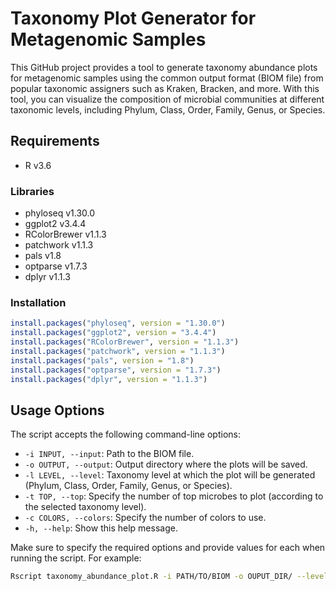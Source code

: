 # Taxonomy Plot Generator for Metagenomic Samples
This GitHub project provides a tool to generate taxonomy abundance plots for metagenomic samples using the common output format (BIOM file) from popular taxonomic assigners such as Kraken, Bracken, and more. With this tool, you can visualize the composition of microbial communities at different taxonomic levels, including Phylum, Class, Order, Family, Genus, or Species.

## Requirements
- R v3.6

### Libraries
- phyloseq v1.30.0
- ggplot2 v3.4.4
- RColorBrewer v1.1.3
- patchwork v1.1.3
- pals v1.8
- optparse v1.7.3
- dplyr v1.1.3

### Installation
```R
install.packages("phyloseq", version = "1.30.0")
install.packages("ggplot2", version = "3.4.4")
install.packages("RColorBrewer", version = "1.1.3")
install.packages("patchwork", version = "1.1.3")
install.packages("pals", version = "1.8")
install.packages("optparse", version = "1.7.3")
install.packages("dplyr", version = "1.1.3")
```


## Usage Options

The script accepts the following command-line options:

- `-i INPUT, --input`: Path to the BIOM file.
- `-o OUTPUT, --output`: Output directory where the plots will be saved.
- `-l LEVEL, --level`: Taxonomy level at which the plot will be generated (Phylum, Class, Order, Family, Genus, or Species).
- `-t TOP, --top`: Specify the number of top microbes to plot (according to the selected taxonomy level).
- `-c COLORS, --colors`: Specify the number of colors to use.
- `-h, --help`: Show this help message.

Make sure to specify the required options and provide values for each when running the script. For example:

```bash
Rscript taxonomy_abundance_plot.R -i PATH/TO/BIOM -o OUPUT_DIR/ --level Order --top 29 --colors 20
```